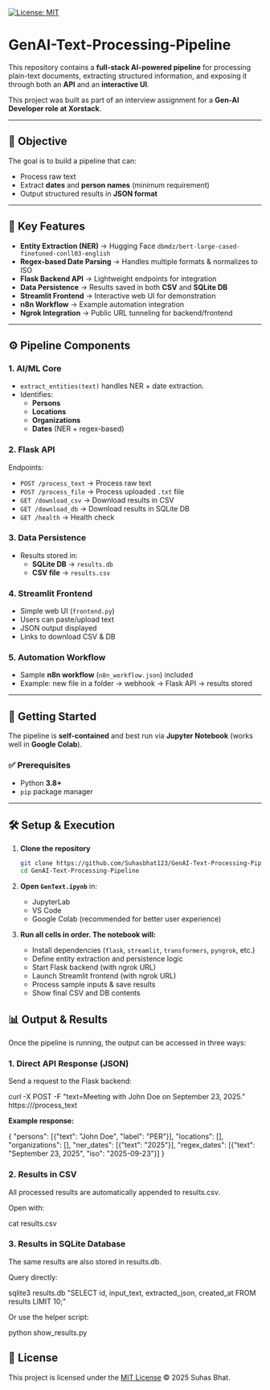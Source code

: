 [![License: MIT](https://img.shields.io/badge/License-MIT-green.svg)](LICENSE)

# GenAI-Text-Processing-Pipeline

This repository contains a **full-stack AI-powered pipeline** for processing plain-text documents, extracting structured information, and exposing it through both an **API** and an **interactive UI**.  

This project was built as part of an interview assignment for a **Gen-AI Developer role at Xorstack**.

---

## 🎯 Objective
The goal is to build a pipeline that can:
- Process raw text  
- Extract **dates** and **person names** (minimum requirement)  
- Output structured results in **JSON format**  

---

## 🔑 Key Features
- **Entity Extraction (NER)** → Hugging Face `dbmdz/bert-large-cased-finetuned-conll03-english`  
- **Regex-based Date Parsing** → Handles multiple formats & normalizes to ISO  
- **Flask Backend API** → Lightweight endpoints for integration  
- **Data Persistence** → Results saved in both **CSV** and **SQLite DB**  
- **Streamlit Frontend** → Interactive web UI for demonstration  
- **n8n Workflow** → Example automation integration  
- **Ngrok Integration** → Public URL tunneling for backend/frontend  

---

## ⚙️ Pipeline Components

### 1. AI/ML Core
- `extract_entities(text)` handles NER + date extraction.  
- Identifies:
  - **Persons**
  - **Locations**
  - **Organizations**
  - **Dates** (NER + regex-based)  

### 2. Flask API
Endpoints:
- `POST /process_text` → Process raw text  
- `POST /process_file` → Process uploaded `.txt` file  
- `GET /download_csv` → Download results in CSV  
- `GET /download_db` → Download results in SQLite DB  
- `GET /health` → Health check  

### 3. Data Persistence
- Results stored in:
  - **SQLite DB** → `results.db`  
  - **CSV file** → `results.csv`  

### 4. Streamlit Frontend
- Simple web UI (`frontend.py`)  
- Users can paste/upload text  
- JSON output displayed  
- Links to download CSV & DB  

### 5. Automation Workflow
- Sample **n8n workflow** (`n8n_workflow.json`) included  
- Example: new file in a folder → webhook → Flask API → results stored  

---

## 🚀 Getting Started
The pipeline is **self-contained** and best run via **Jupyter Notebook** (works well in **Google Colab**).

### ✅ Prerequisites
- Python **3.8+**  
- `pip` package manager  

---

## 🛠️ Setup & Execution
1. **Clone the repository**
   ```bash
   git clone https://github.com/Suhasbhat123/GenAI-Text-Processing-Pipeline.git
   cd GenAI-Text-Processing-Pipeline
2. **Open `GenText.ipynb`** in:
   - JupyterLab  
   - VS Code  
   - Google Colab (recommended for better user experience)  

3. **Run all cells in order. The notebook will:**

   - Install dependencies (`flask`, `streamlit`, `transformers`, `pyngrok`, etc.)  
   - Define entity extraction and persistence logic  
   - Start Flask backend (with ngrok URL)  
   - Launch Streamlit frontend (with ngrok URL)  
   - Process sample inputs & save results  
   - Show final CSV and DB contents
  
## 📊 Output & Results

Once the pipeline is running, the output can be accessed in three ways:

### 1. Direct API Response (JSON)

Send a request to the Flask backend:

curl -X POST -F "text=Meeting with John Doe on September 23, 2025." https://<your-ngrok-url>/process_text

**Example response:**

{
  "persons": [{"text": "John Doe", "label": "PER"}],
  "locations": [],
  "organizations": [],
  "ner_dates": [{"text": "2025"}],
  "regex_dates": [{"text": "September 23, 2025", "iso": "2025-09-23"}]
}

### 2. Results in CSV

All processed results are automatically appended to results.csv.

Open with:

cat results.csv

### 3. Results in SQLite Database

The same results are also stored in results.db.

Query directly:

sqlite3 results.db "SELECT id, input_text, extracted_json, created_at FROM results LIMIT 10;"

Or use the helper script:

python show_results.py







  ## 📝 License
This project is licensed under the [MIT License](LICENSE) © 2025 Suhas Bhat.
